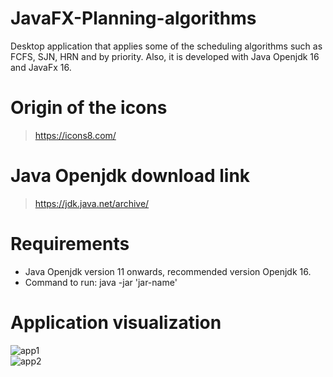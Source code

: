 # JavaFX-Planning-algorithms
Desktop application that applies some of the scheduling algorithms such as FCFS, SJN, HRN and by priority. Also, it is developed with Java Openjdk 16 and JavaFx 16.

# Origin of the icons
> https://icons8.com/

# Java Openjdk download link
> https://jdk.java.net/archive/

# Requirements
* Java Openjdk version 11 onwards, recommended version Openjdk 16.
* Command to run: java -jar 'jar-name'


# Application visualization
![app1](https://user-images.githubusercontent.com/47467105/144716183-77cdf6c9-f6dd-47ac-8b3c-d59343ae6cf9.png)
<br />
![app2](https://user-images.githubusercontent.com/47467105/144716217-c13de56d-f3a0-4709-9cfa-b3555484ff71.png)


